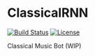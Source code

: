 # ClassicalRNN
[![Build Status](https://travis-ci.org/siavashk/ClassicalRNN.svg?branch=master)](https://travis-ci.org/siavashk/ClassicalRNN)
[![License](https://img.shields.io/badge/license-BSD-blue.svg)](LICENSE)

Classical Music Bot (WIP)

